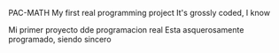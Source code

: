 PAC-MATH
My first real programming project
It's grossly coded, I know

Mi primer proyecto dde programacion real
Esta asquerosamente programado, siendo sincero
